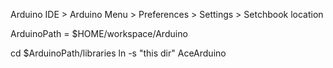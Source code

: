 Arduino IDE > Arduino Menu > Preferences > Settings > Setchbook location

ArduinoPath = $HOME/workspace/Arduino

cd $ArduinoPath/libraries
ln -s "this dir" AceArduino

